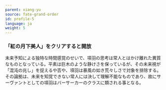 ```yaml
---
parent: xiang-yu
source: fate-grand-order
id: profile-5
language: ja
weight: 5
---
```


### 「紅の月下美人」をクリアすると開放

未来予知による独特な時間感覚のせいで、項羽の思考は常人とはかけ離れた異質なものとなっている。平素は巨木のような静けさを保っているが、その未来視が「混沌の兆し」を捉えるや否や、項羽は暴風の如き荒々しさで対象を排除する。
その論拠は、未来を知覚できない常人には決して理解不能なものであり、故にサーヴァントとしての項羽はバーサーカーのクラスに類される事となる。
